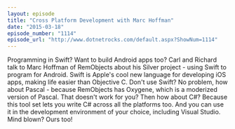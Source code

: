 ```yaml
---
layout: episode
title: "Cross Platform Development with Marc Hoffman"
date: "2015-03-18"
episode_number: "1114"
episode_url: "http://www.dotnetrocks.com/default.aspx?ShowNum=1114"
---
```


Programming in Swift? Want to build Android apps too? Carl and Richard talk to Marc Hoffman of RemObjects about his Silver project - using Swift to program for Android. Swift is Apple's cool new language for developing iOS apps, making life easier than Objective C. Don't use Swift? No problem, how about Pascal - because RemObjects has Oxygene, which is a moderized version of Pascal. That doesn't work for you? Then how about C#? Because this tool set lets you write C# across all the platforms too. And you can use it in the development environment of your choice, including Visual Studio. Mind blown? Ours too!
